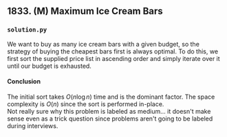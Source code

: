 ## 1833. (M) Maximum Ice Cream Bars

### `solution.py`
We want to buy as many ice cream bars with a given budget, so the strategy of buying the cheapest bars first is always optimal. To do this, we first sort the supplied price list in ascending order and simply iterate over it until our budget is exhausted.  
  
#### Conclusion
The initial sort takes $O(n\log n)$ time and is the dominant factor. The space complexity is $O(n)$ since the sort is performed in-place.  
Not really sure why this problem is labeled as medium... it doesn't make sense even as a trick question since problems aren't going to be labeled during interviews.
  
